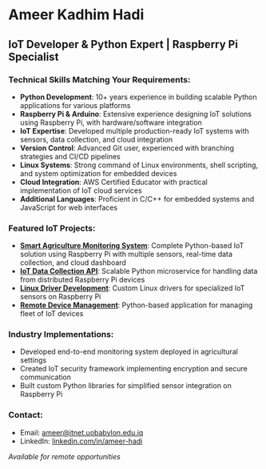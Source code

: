#  Ameer Kadhim Hadi

## IoT Developer & Python Expert | Raspberry Pi Specialist

### Technical Skills Matching Your Requirements:
- **Python Development**: 10+ years experience in building scalable Python applications for various platforms
- **Raspberry Pi & Arduino**: Extensive experience designing IoT solutions using Raspberry Pi, with hardware/software integration
- **IoT Expertise**: Developed multiple production-ready IoT systems with sensors, data collection, and cloud integration
- **Version Control**: Advanced Git user, experienced with branching strategies and CI/CD pipelines
- **Linux Systems**: Strong command of Linux environments, shell scripting, and system optimization for embedded devices
- **Cloud Integration**: AWS Certified Educator with practical implementation of IoT cloud services
- **Additional Languages**: Proficient in C/C++ for embedded systems and JavaScript for web interfaces

### Featured IoT Projects:
- **[Smart Agriculture Monitoring System](link)**: Complete Python-based IoT solution using Raspberry Pi with multiple sensors, real-time data collection, and cloud dashboard
- **[IoT Data Collection API](link)**: Scalable Python microservice for handling data from distributed Raspberry Pi devices
- **[Linux Driver Development](link)**: Custom Linux drivers for specialized IoT sensors on Raspberry Pi
- **[Remote Device Management](link)**: Python-based application for managing fleet of IoT devices

### Industry Implementations:
- Developed end-to-end monitoring system deployed in agricultural settings
- Created IoT security framework implementing encryption and secure communication
- Built custom Python libraries for simplified sensor integration on Raspberry Pi

### Contact:
- Email: ameer@itnet.uobabylon.edu.iq
- LinkedIn: [linkedin.com/in/ameer-hadi](https://linkedin.com/in/ameer-hadi)

*Available for remote opportunities*
